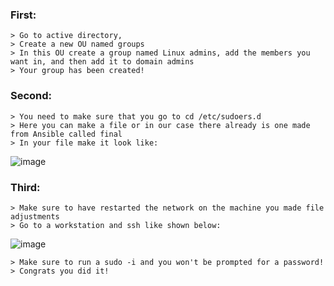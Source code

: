 ### First:
    > Go to active directory,
    > Create a new OU named groups
    > In this OU create a group named Linux admins, add the members you want in, and then add it to domain admins
    > Your group has been created!  
### Second:
    > You need to make sure that you go to cd /etc/sudoers.d
    > Here you can make a file or in our case there already is one made from Ansible called final
    > In your file make it look like:

![image](https://user-images.githubusercontent.com/62860262/116824244-31be6d80-ab57-11eb-8008-4ccf37cda6c0.png)
 
### Third:
    > Make sure to have restarted the network on the machine you made file adjustments
    > Go to a workstation and ssh like shown below:

![image](https://user-images.githubusercontent.com/62860262/116824215-0d629100-ab57-11eb-9a0b-e2b1872c88aa.png)

    > Make sure to run a sudo -i and you won't be prompted for a password!
    > Congrats you did it!



